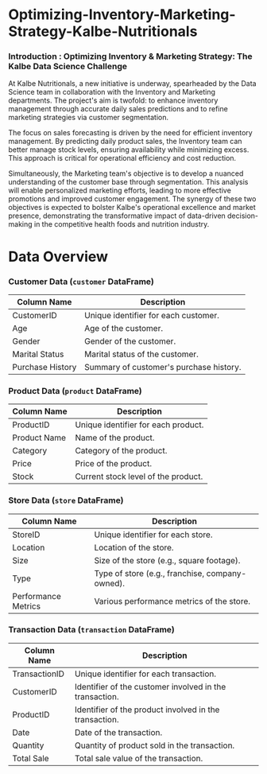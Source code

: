 # Optimizing-Inventory-Marketing-Strategy-Kalbe-Nutritionals

### Introduction : **Optimizing Inventory & Marketing Strategy: The Kalbe Data Science Challenge**

At Kalbe Nutritionals, a new initiative is underway, spearheaded by the Data Science team in collaboration with the Inventory and Marketing departments. The project's aim is twofold: to enhance inventory management through accurate daily sales predictions and to refine marketing strategies via customer segmentation.

The focus on sales forecasting is driven by the need for efficient inventory management. By predicting daily product sales, the Inventory team can better manage stock levels, ensuring availability while minimizing excess. This approach is critical for operational efficiency and cost reduction.

Simultaneously, the Marketing team's objective is to develop a nuanced understanding of the customer base through segmentation. This analysis will enable personalized marketing efforts, leading to more effective promotions and improved customer engagement. The synergy of these two objectives is expected to bolster Kalbe's operational excellence and market presence, demonstrating the transformative impact of data-driven decision-making in the competitive health foods and nutrition industry.

# Data Overview
### Customer Data (`customer` DataFrame)
| **Column Name** | **Description** |
|-----------------|-----------------|
| CustomerID | Unique identifier for each customer. |
| Age | Age of the customer. |
| Gender | Gender of the customer. |
| Marital Status | Marital status of the customer. |
| Purchase History | Summary of customer's purchase history. |

### Product Data (`product` DataFrame)
| **Column Name** | **Description** |
|-----------------|-----------------|
| ProductID | Unique identifier for each product. |
| Product Name | Name of the product. |
| Category | Category of the product. |
| Price | Price of the product. |
| Stock | Current stock level of the product. |

### Store Data (`store` DataFrame)
| **Column Name** | **Description** |
|-----------------|-----------------|
| StoreID | Unique identifier for each store. |
| Location | Location of the store. |
| Size | Size of the store (e.g., square footage). |
| Type | Type of store (e.g., franchise, company-owned). |
| Performance Metrics | Various performance metrics of the store. |

### Transaction Data (`transaction` DataFrame)
| **Column Name** | **Description** |
|-----------------|-----------------|
| TransactionID | Unique identifier for each transaction. |
| CustomerID | Identifier of the customer involved in the transaction. |
| ProductID | Identifier of the product involved in the transaction. |
| Date | Date of the transaction. |
| Quantity | Quantity of product sold in the transaction. |
| Total Sale | Total sale value of the transaction. |
